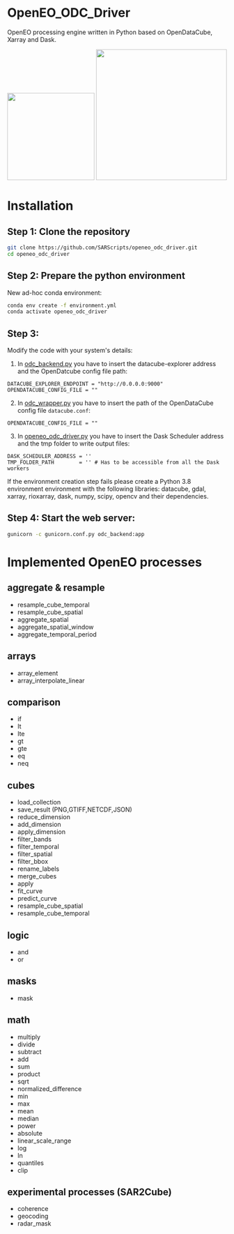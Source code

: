 # OpenEO_ODC_Driver
OpenEO processing engine written in Python based on OpenDataCube, Xarray and Dask.

<p float="left">
  <img src="/docs/images/openeo_logo.png" width="200" />
  <img src="/docs/images/sar2cube.png" width="300" /> 
</p>

# Installation

## Step 1: Clone the repository
```sh
git clone https://github.com/SARScripts/openeo_odc_driver.git
cd openeo_odc_driver
```

## Step 2: Prepare the python environment

New ad-hoc conda environment:
```sh
conda env create -f environment.yml
conda activate openeo_odc_driver
```

## Step 3:
Modify the code with your system's details:
1. In [odc_backend.py](https://github.com/SARScripts/openeo_odc_driver/blob/master/odc_backend.py) you have to insert the datacube-explorer address and the OpenDatcube config file path:
```
DATACUBE_EXPLORER_ENDPOINT = "http://0.0.0.0:9000"
OPENDATACUBE_CONFIG_FILE = ""
```
2. In [odc_wrapper.py](https://github.com/SARScripts/openeo_odc_driver/blob/master/odc_wrapper.py) you have to insert the path of the OpenDataCube config file `datacube.conf`:
```
OPENDATACUBE_CONFIG_FILE = ""
```
3. In [openeo_odc_driver.py](https://github.com/SARScripts/openeo_odc_driver/blob/master/openeo_odc_driver.py) you have to insert the Dask Scheduler address and the tmp folder to write output files:
```
DASK_SCHEDULER_ADDRESS = ''
TMP_FOLDER_PATH        = '' # Has to be accessible from all the Dask workers
```
If the environment creation step fails please create a Python 3.8 environment environment with the following libraries:
datacube, gdal, xarray, rioxarray, dask, numpy, scipy, opencv and their dependencies.
## Step 4: Start the web server:
```sh
gunicorn -c gunicorn.conf.py odc_backend:app
```


# Implemented OpenEO processes
## aggregate & resample
- resample_cube_temporal
- resample_cube_spatial
- aggregate_spatial
- aggregate_spatial_window
- aggregate_temporal_period
## arrays
- array_element
- array_interpolate_linear
## comparison
- if
- lt
- lte
- gt
- gte
- eq
- neq
## cubes
- load_collection
- save_result (PNG,GTIFF,NETCDF,JSON)
- reduce_dimension
- add_dimension
- apply_dimension
- filter_bands
- filter_temporal
- filter_spatial
- filter_bbox
- rename_labels
- merge_cubes
- apply
- fit_curve
- predict_curve
- resample_cube_spatial
- resample_cube_temporal 
## logic
- and
- or
## masks
- mask
## math
- multiply
- divide
- subtract
- add
- sum
- product
- sqrt
- normalized_difference
- min
- max
- mean
- median
- power
- absolute
- linear_scale_range
- log
- ln
- quantiles
- clip
## experimental processes (SAR2Cube)
- coherence
- geocoding
- radar_mask
